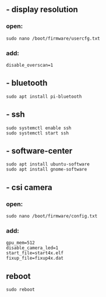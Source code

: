 ## - display resolution
### open:
    sudo nano /boot/firmware/usercfg.txt
### add:
    disable_overscan=1

## - bluetooth
    sudo apt install pi-bluetooth
    
## - ssh
    sudo systemctl enable ssh
    sudo systemctl start ssh

## - software-center
    sudo apt install ubuntu-software
    sudo apt install gnome-software
    
## - csi camera
### open:
    sudo nano /boot/firmware/config.txt
### add:
    gpu_mem=512
    disable_camera_led=1
    start_file=start4x.elf
    fixup_file=fixup4x.dat

## reboot
    sudo reboot
